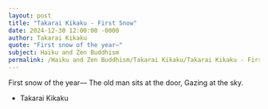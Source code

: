 ```yaml
---
layout: post
title: "Takarai Kikaku - First Snow"
date: 2024-12-30 12:00:00 -0000
author: Takarai Kikaku
quote: "First snow of the year—"
subject: Haiku and Zen Buddhism
permalink: /Haiku and Zen Buddhism/Takarai Kikaku/Takarai Kikaku - First Snow
---
```


First snow of the year—
The old man sits at the door,
Gazing at the sky.


- Takarai Kikaku
